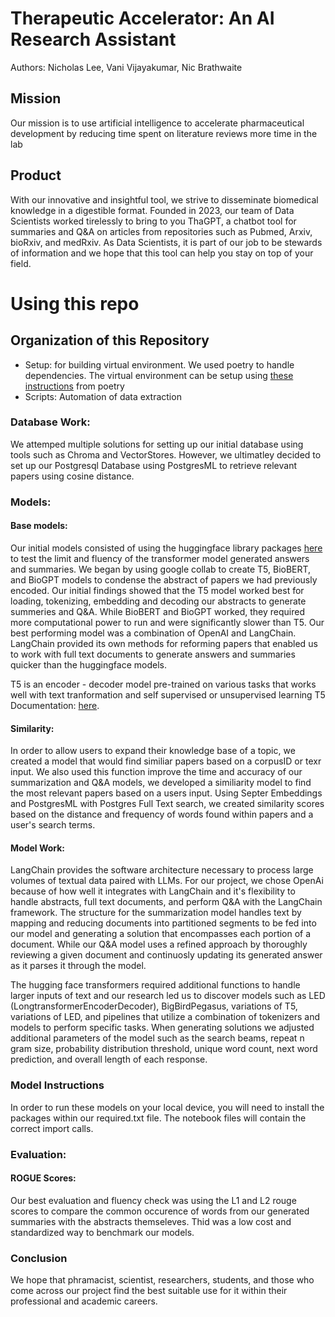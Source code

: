 # Therapeutic Accelerator: An AI Research Assistant
Authors: Nicholas Lee, Vani Vijayakumar, Nic Brathwaite

## Mission
Our mission is to use artificial intelligence to accelerate pharmaceutical development by reducing time spent on literature reviews more time in the lab

## Product
With our innovative and insightful tool, we strive to disseminate biomedical knowledge in a digestible format. Founded in 2023, our team of Data Scientists worked tirelessly to bring to you ThaGPT, a chatbot tool for summaries and Q&A on articles from repositories such as Pubmed, Arxiv, bioRxiv, and medRxiv. As Data Scientists, it is part of our job to be stewards of information and we hope that this tool can help you stay on top of your field.

# Using this repo
## Organization of this Repository
- Setup: for building virtual environment. We used poetry to handle dependencies. The virtual environment can be setup using [these instructions](https://python-poetry.org/docs/) from poetry
- Scripts: Automation of data extraction

### Database Work: 
We attemped multiple solutions for setting up our initial database using tools such as Chroma and VectorStores. However, we ultimatley decided to set up our Postgresql Database using PostgresML to retrieve relevant papers using cosine distance.  


### Models:
#### Base models: 
Our initial models consisted of using the huggingface library packages [here](https://huggingface.co/docs/transformers/index) to test the limit and fluency of the transformer model generated answers and summaries. We began by using google collab to create T5, BioBERT, and BioGPT models to condense the abstract of papers we had previously encoded.
Our initial findings showed that the T5 model worked best for loading, tokenizing, embedding and decoding our abstracts to generate summeries and Q&A. While BioBERT and BioGPT worked, they required more computational power to run and were significantly slower than T5. Our best performing model was a combination of OpenAI and LangChain. LangChain provided its own methods for reforming papers that enabled us to work with full text documents to generate answers and summaries quicker than the huggingface models.

T5 is an encoder - decoder model pre-trained on various tasks that works well with text tranformation and self supervised or unsupervised learning T5 Documentation: [here](https://huggingface.co/docs/transformers/model_doc/t5). 

#### Similarity: 
In order to allow users to expand their knowledge base of a topic, we created a model that would find similiar papers based on a corpusID or texr input. We also used this function improve the time and accuracy of our summarization and Q&A models, we developed a similiarity model to find the most relevant papers based on a users input. Using Septer Embeddings and PostgresML with Postgres Full Text search, we created similarity scores based on the distance and frequency of words found within papers and a user's search terms. 

#### Model Work: 
LangChain provides the software architecture necessary to process large volumes of textual data paired with LLMs. For our project, we chose OpenAi because of how well it integrates with LangChain and it's flexibility to handle abstracts, full text documents, and perform Q&A with the LangChain framework. The structure for the summarization model handles text by mapping and reducing documents into partitioned segments to be fed into our model and generating a solution that encompasses each portion of a document. While our Q&A model uses a refined approach by thoroughly reviewing a given document and continuosly updating its generated answer as it parses it through the model.
  
The hugging face transformers required additional functions to handle larger inputs of text and our research led us to discover models such as LED (LongtransformerEncoderDecoder), BigBirdPegasus, variations of T5, variations of LED, and pipelines that utilize a combination of tokenizers and models to perform specific tasks. When generating solutions we adjusted additional parameters of the model such as the search beams, repeat n gram size, probability distribution threshold, unique word count, next word prediction, and overall length of each response.

### Model Instructions
In order to run these models on your local device, you will need to install the packages within our required.txt file. The notebook files will contain the correct import calls.

### Evaluation:
#### ROGUE Scores:
Our best evaluation and fluency check was using the L1 and L2 rouge scores to compare the common occurence of words from our generated summaries with the abstracts themseleves. Thid was a low cost and standardized way to benchmark our models. 

### Conclusion
We hope that phramacist, scientist, researchers, students, and those who come across our project find the best suitable use for it within their professional and academic careers.

